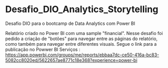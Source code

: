 # Desafio_DIO_Analytics_Storytelling
Desafio DIO para o bootcamp de Data Analytics com Power BI


Relatório criado no Power BI com uma sample "financial". Nesse desafio foi pedido a criação de "botões" para navegar entre as páginas do relatório, como também para navegar entre diferentes visuais. 
Segue o link para a publicação no Powwer BI Serviços : https://app.powerbi.com/groups/me/reports/ebbaa7dc-ce50-416a-bc83-5082cc8020ed/5622657ae8771c18e368?experience=power-bi
